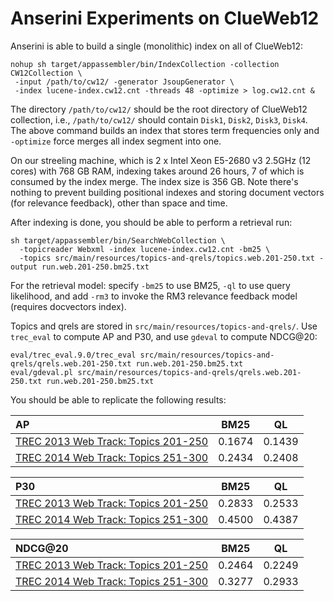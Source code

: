 # Anserini Experiments on ClueWeb12

Anserini is able to build a single (monolithic) index on all of ClueWeb12:

```
nohup sh target/appassembler/bin/IndexCollection -collection CW12Collection \
 -input /path/to/cw12/ -generator JsoupGenerator \
 -index lucene-index.cw12.cnt -threads 48 -optimize > log.cw12.cnt &

```

The directory `/path/to/cw12/` should be the root directory of ClueWeb12 collection, i.e., `/path/to/cw12/` should contain `Disk1`, `Disk2`, `Disk3`, `Disk4`. The above command builds an index that stores term frequencies only and `-optimize` force merges all index segment into one.

On our streeling machine, which is 2 x Intel Xeon E5-2680 v3 2.5GHz (12 cores) with 768 GB RAM, indexing takes around 26 hours, 7 of which is consumed by the index merge. The index size is 356 GB. Note there's nothing to prevent building positional indexes and storing document vectors (for relevance feedback), other than space and time.

After indexing is done, you should be able to perform a retrieval run:

```
sh target/appassembler/bin/SearchWebCollection \
  -topicreader Webxml -index lucene-index.cw12.cnt -bm25 \
  -topics src/main/resources/topics-and-qrels/topics.web.201-250.txt -output run.web.201-250.bm25.txt
```

For the retrieval model: specify `-bm25` to use BM25, `-ql` to use query likelihood, and add `-rm3` to invoke the RM3 relevance feedback model (requires docvectors index).

Topics and qrels are stored in `src/main/resources/topics-and-qrels/`. Use `trec_eval` to compute AP and P30, and use `gdeval` to compute NDCG@20:

```
eval/trec_eval.9.0/trec_eval src/main/resources/topics-and-qrels/qrels.web.201-250.txt run.web.201-250.bm25.txt
eval/gdeval.pl src/main/resources/topics-and-qrels/qrels.web.201-250.txt run.web.201-250.bm25.txt
```

You should be able to replicate the following results:

AP                                                                             | BM25   | QL     |
:------------------------------------------------------------------------------|--------|--------|
[TREC 2013 Web Track: Topics 201-250](http://trec.nist.gov/data/web2013.html)  | 0.1674 | 0.1439 |
[TREC 2014 Web Track: Topics 251-300](http://trec.nist.gov/data/web2014.html)  | 0.2434 | 0.2408 |

P30                                                                            | BM25   | QL     |
:------------------------------------------------------------------------------|--------|--------|
[TREC 2013 Web Track: Topics 201-250](http://trec.nist.gov/data/web2013.html)  | 0.2833 | 0.2533 |
[TREC 2014 Web Track: Topics 251-300](http://trec.nist.gov/data/web2014.html)  | 0.4500 | 0.4387 |

NDCG@20                                                                        | BM25   | QL     |
:------------------------------------------------------------------------------|--------|--------|
[TREC 2013 Web Track: Topics 201-250](http://trec.nist.gov/data/web2013.html)  | 0.2464 | 0.2249 |
[TREC 2014 Web Track: Topics 251-300](http://trec.nist.gov/data/web2014.html)  | 0.3277 | 0.2933 |

